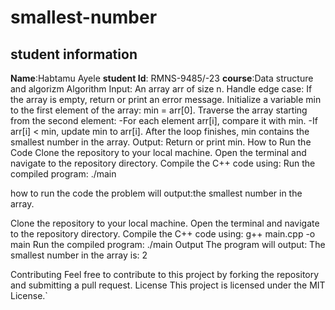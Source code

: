 # smallest-number
## student information
**Name**:Habtamu Ayele
**student Id**: RMNS-9485/-23
**course**:Data structure and algorizm
Algorithm
Input: An array arr of size n. Handle edge case: If the array is empty, return or print an error message. Initialize a variable min to the first element of the array: min = arr[0]. Traverse the array starting from the second element: -For each element arr[i], compare it with min. -If arr[i] < min, update min to arr[i]. After the loop finishes, min contains the smallest number in the array. Output: Return or print min. How to Run the Code Clone the repository to your local machine. Open the terminal and navigate to the repository directory. Compile the C++ code using: Run the compiled program: ./main

how to run the code the problem will output:the smallest number in the array.

Clone the repository to your local machine.
Open the terminal and navigate to the repository directory.
Compile the C++ code using:
g++ main.cpp -o main 
Run the compiled program: ./main Output The program will output: The smallest number in the array is: 2

Contributing Feel free to contribute to this project by forking the repository and submitting a pull request. License This project is licensed under the MIT License.`
